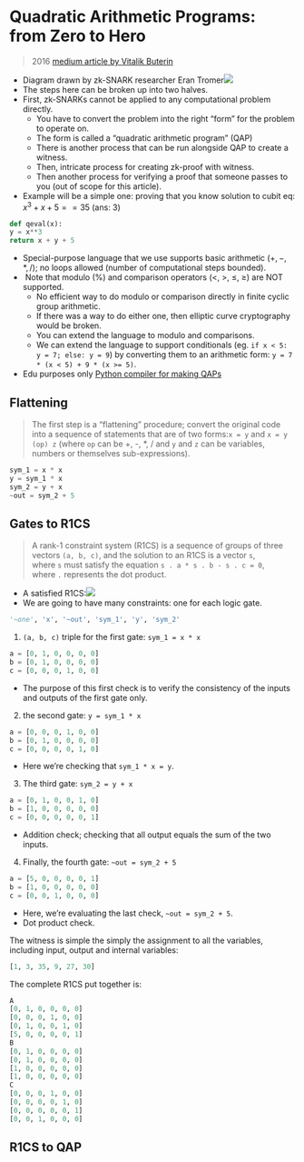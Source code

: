 # Quadratic Arithmetic Programs: from Zero to Hero
> 2016 [medium article by Vitalik Buterin](https://medium.com/@VitalikButerin/quadratic-arithmetic-programs-from-zero-to-hero-f6d558cea649) 

- Diagram drawn by zk-SNARK researcher Eran Tromer![](Pasted%20image%2020221108104618.png)
- The steps here can be broken up into two halves.
- First, zk-SNARKs cannot be applied to any computational problem directly.
	- You have to convert the problem into the right “form” for the problem to operate on.
	- The form is called a “quadratic arithmetic program” (QAP)
	- There is another process that can be run alongside QAP to create a witness.
	- Then, intricate process for creating zk-proof with witness. 
	- Then another process for verifying a proof that someone passes to you (out of scope for this article).
- Example will be a simple one: proving that you know solution to cubit eq: $x^3 + x + 5 == 35$ (ans: 3)
```python
def qeval(x):  
y = x**3  
return x + y + 5
```
- Special-purpose language that we use supports basic arithmetic $(+, -, *, /)$; no loops allowed (number of computational steps bounded).
-  Note that modulo (%) and comparison operators (<, >, ≤, ≥) are NOT supported.
	- No efficient way to do modulo or comparison directly in finite cyclic group arithmetic.
	- If there was a way to do either one, then elliptic curve cryptography would be broken.
	- You can extend the language to modulo and comparisons.
	- We can extend the language to support conditionals (eg. `if x < 5: y = 7; else: y = 9`) by converting them to an arithmetic form: `y = 7 * (x < 5) + 9 * (x >= 5)`.
- Edu purposes only [Python compiler for making QAPs](https://github.com/ethereum/research/tree/master/zksnark)

## Flattening
> The first step is a “flattening” procedure; convert the original code into a sequence of statements that are of two forms:`x = y` and `x = y (op) z` (where `op` can be +, -, *, / and `y` and `z` can be variables, numbers or themselves sub-expressions).

```python
sym_1 = x * x  
y = sym_1 * x  
sym_2 = y + x  
~out = sym_2 + 5
```

## Gates to R1CS
> A rank-1 constraint system (R1CS) is a sequence of groups of three vectors `(a, b, c)`, and the solution to an R1CS is a vector `s`, where `s` must satisfy the equation `s . a * s . b - s . c = 0`, where `.` represents the dot product.

- A satisfied R1CS:![](Pasted%20image%2020221108162931.png)
- We are going to have many constraints: one for each logic gate.
```python
'~one', 'x', '~out', 'sym_1', 'y', 'sym_2'
```

1. `(a, b, c)` triple for the first gate: `sym_1 = x * x`  
```python
a = [0, 1, 0, 0, 0, 0]  
b = [0, 1, 0, 0, 0, 0]  
c = [0, 0, 0, 1, 0, 0]
```
- The purpose of this first check is to verify the consistency of the inputs and outputs of the first gate only.

2. the second gate: `y = sym_1 * x`  
```python
a = [0, 0, 0, 1, 0, 0]  
b = [0, 1, 0, 0, 0, 0]  
c = [0, 0, 0, 0, 1, 0]
```
- Here we’re checking that `sym_1 * x = y`.

3. The third gate: `sym_2 = y + x`
```python
a = [0, 1, 0, 0, 1, 0]  
b = [1, 0, 0, 0, 0, 0]  
c = [0, 0, 0, 0, 0, 1]
```
- Addition check; checking that all output equals the sum of the two inputs. 

4. Finally, the fourth gate: `~out = sym_2 + 5`
```python
a = [5, 0, 0, 0, 0, 1]  
b = [1, 0, 0, 0, 0, 0]  
c = [0, 0, 1, 0, 0, 0]
```
- Here, we’re evaluating the last check, `~out = sym_2 + 5`.
- Dot product check.

The witness is simple the simply the assignment to all the variables, including input, output and internal variables:

```python
[1, 3, 35, 9, 27, 30]
```

The complete R1CS put together is:

```python
A  
[0, 1, 0, 0, 0, 0]  
[0, 0, 0, 1, 0, 0]  
[0, 1, 0, 0, 1, 0]  
[5, 0, 0, 0, 0, 1]
B  
[0, 1, 0, 0, 0, 0]  
[0, 1, 0, 0, 0, 0]  
[1, 0, 0, 0, 0, 0]  
[1, 0, 0, 0, 0, 0]
C  
[0, 0, 0, 1, 0, 0]  
[0, 0, 0, 0, 1, 0]  
[0, 0, 0, 0, 0, 1]  
[0, 0, 1, 0, 0, 0]
```

## R1CS to QAP
> 